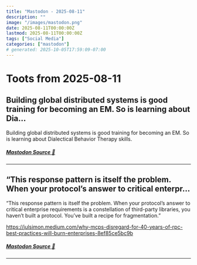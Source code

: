 ```yaml
---
title: "Mastodon - 2025-08-11"
description: ""
image: "/images/mastodon.png"
date: 2025-08-11T00:00:00Z
lastmod: 2025-08-11T00:00:00Z
tags: ["Social Media"]
categories: ["mastodon"]
# generated: 2025-10-05T17:59:09-07:00
---
```


# Toots from 2025-08-11

## Building global distributed systems is good training for becoming an EM. So is learning about Dia...

Building global distributed systems is good training for becoming an EM. So is learning about Dialectical Behavior Therapy skills.

##### [Mastodon Source 🐘](https://hachyderm.io/@mweagle/115011264745362468)

---

## “This response pattern is itself the problem. When your protocol’s answer to critical enterpr...

“This response pattern is itself the problem. When your protocol’s answer to critical enterprise requirements is a constellation of third-party libraries, you haven’t built a protocol. You’ve built a recipe for fragmentation.”

<https://julsimon.medium.com/why-mcps-disregard-for-40-years-of-rpc-best-practices-will-burn-enterprises-8ef85ce5bc9b>

##### [Mastodon Source 🐘](https://hachyderm.io/@mweagle/115007725757921987)

---

